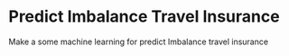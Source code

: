 # Predict Imbalance Travel Insurance

Make a some machine learning for predict Imbalance travel insurance
